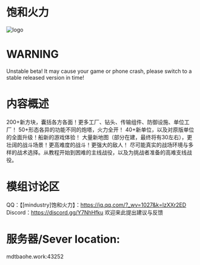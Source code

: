 # 饱和火力
![logo](https://github.com/RA2EXE/Saturation-Firepower/assets/119042209/e39d7de5-09ea-4fd6-b815-674141e0557c)

# WARNING
Unstable beta! It may cause your game or phone crash, please switch to a stable released version in time!

# 内容概述
200+新方块，囊括各方各面！更多工厂、钻头、传输组件、防御设施、单位工厂！
50+形态各异的功能不同的炮塔，火力全开！
40+新单位，以及对原版单位的全面升级！船新的游戏体验！
大量新地图（部分在建，最终将有30左右），更壮阔的战斗场景！更高难度的战斗！更强大的敌人！
尽可能真实的战场环境与多样的战术选择。从教程开始到困难的主线战役，以及为挑战者准备的高难支线战役。

# 模组讨论区
QQ：【[mindustry]饱和火力】：https://jq.qq.com/?_wv=1027&k=lzXXr2ED
Discord：https://discord.gg/Y7NhHfku
欢迎来此提出建议与反馈

# 服务器/Sever location:
mdtbaohe.work:43252

